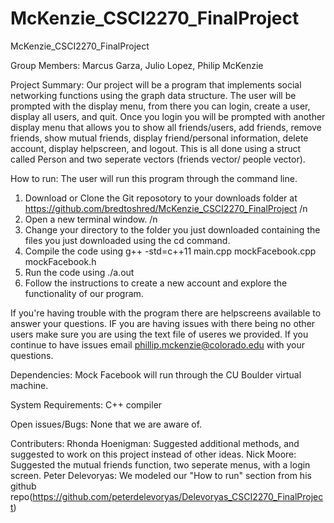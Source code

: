 # McKenzie_CSCI2270_FinalProject
McKenzie_CSCI2270_FinalProject

Group Members: Marcus Garza, Julio Lopez, Philip McKenzie

Project Summary:
Our project will be a program that implements social networking functions using the graph data structure. The user will be prompted with the display menu, from there you can login, create a user, display all users, and quit. Once you login you will be prompted with another display menu that allows you to show all friends/users, add friends, remove friends, show mutual friends, display friend/personal information, delete account, display helpscreen, and logout. This is all done using a struct called Person and two seperate vectors (friends vector/ people vector). 

How to run:
The user will run this program through the command line.
1) Download or Clone the Git reposotory to your downloads folder at https://github.com/bredtoshred/McKenzie_CSCI2270_FinalProject /n
2) Open a new terminal window. /n
3) Change your directory to the folder you just downloaded containing the files you just downloaded using the cd command.
4) Compile the code using g++ -std=c++11 main.cpp mockFacebook.cpp mockFacebook.h
5) Run the code using ./a.out
6) Follow the instructions to create a new account and explore the functionality of our program.

If you're having trouble with the program there are helpscreens available to answer your questions. IF you are having issues with there being no other users make sure you are using the text file of useres we provided. If you continue to have issues email phillip.mckenzie@colorado.edu with your questions.

Dependencies:
Mock Facebook will run through the CU Boulder virtual machine.

System Requirements:
C++ compiler

Open issues/Bugs:
None that we are aware of.

Contributers:
Rhonda Hoenigman: Suggested additional methods, and suggested to work on this project instead of other ideas. 
Nick Moore: Suggested the mutual friends function, two seperate menus, with a login screen. Peter Delevoryas: We modeled our "How to run" section from his github repo(https://github.com/peterdelevoryas/Delevoryas_CSCI2270_FinalProject) 






